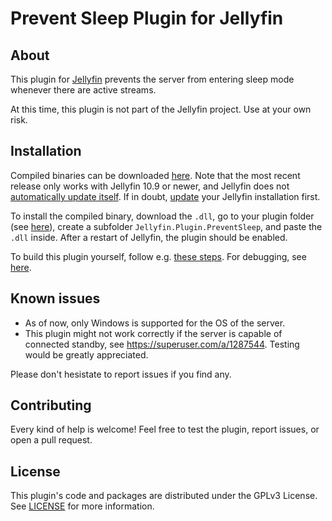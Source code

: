 # Prevent Sleep Plugin for Jellyfin

## About

This plugin for [Jellyfin](https://jellyfin.org/) prevents the server from entering sleep mode whenever there are active streams.

At this time, this plugin is not part of the Jellyfin project. Use at your own risk.

## Installation

Compiled binaries can be downloaded [here](https://github.com/jonschz/jellyfin-plugin-preventsleep/releases). Note that the most recent release only works with Jellyfin 10.9 or newer, and Jellyfin does not [automatically update itself](https://github.com/jellyfin/jellyfin-server-windows/issues/30). If in doubt, [update](https://github.com/jellyfin/jellyfin/releases) your Jellyfin installation first.

To install the compiled binary, download the `.dll`, go to your plugin folder (see [here](https://jellyfin.org/docs/general/server/plugins/)), create a subfolder `Jellyfin.Plugin.PreventSleep`, and paste the `.dll` inside. After a restart of Jellyfin, the plugin should be enabled.

To build this plugin yourself, follow e.g. [these steps](https://github.com/jellyfin/jellyfin-plugin-trakt/blob/master/README.md#Build). For debugging, see [here](https://github.com/jellyfin/jellyfin-plugin-template/blob/master/README.md).

## Known issues


- As of now, only Windows is supported for the OS of the server.
- This plugin might not work correctly if the server is capable of connected standby, see https://superuser.com/a/1287544. Testing would be greatly appreciated.

Please don't hesistate to report issues if you find any.

## Contributing
Every kind of help is welcome! Feel free to test the plugin, report issues, or open a pull request.

## License

This plugin's code and packages are distributed under the GPLv3 License. See [LICENSE](./LICENSE) for more information.
